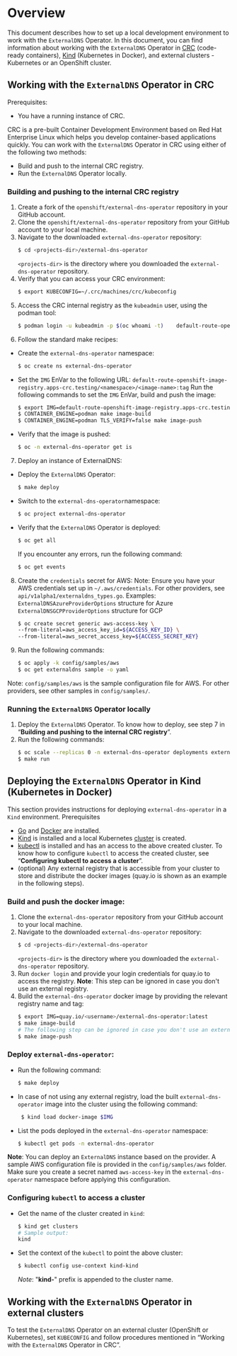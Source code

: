 # Overview

This document describes how to set up a local development environment to work with the `ExternalDNS` Operator.
In this document, you can find information about working with the `ExternalDNS` Operator in [CRC](https://developers.redhat.com/products/cdk/overview) (code-ready containers), [Kind](https://kind.sigs.k8s.io/docs/user/quick-start/) (Kubernetes in Docker), and external clusters - Kubernetes or an OpenShift cluster.
## Working with the `ExternalDNS` Operator in CRC
Prerequisites:
- You have a running instance of CRC.

CRC is a pre-built Container Development Environment based on Red Hat Enterprise Linux which helps you develop container-based applications quickly. You can work with the `ExternalDNS` Operator in CRC using either of the following two methods:
- Build and push to the internal CRC registry.
- Run the `ExternalDNS` Operator locally.

### Building and pushing to the internal CRC registry
1. Create a fork of the `openshift/external-dns-operator` repository in your GitHub account.
2. Clone the `openshift/external-dns-operator` repository from your GitHub account to your local machine.
3. Navigate to the downloaded `external-dns-operator` repository:
    ``` bash
    $ cd <projects-dir>/external-dns-operator
    ```
    `<projects-dir>` is the directory where you downloaded the  `external-dns-operator` repository.
4. Verify that you can access your CRC environment:
    ```bash
    $ export KUBECONFIG=~/.crc/machines/crc/kubeconfig
    ```
5. Access the CRC internal registry as the `kubeadmin` user, using the podman tool:
    ```bash
    $ podman login -u kubeadmin -p $(oc whoami -t)    default-route-openshift-image-registry.apps-crc.testing --tls-verify=false
    ```
6. Follow the standard make recipes:
- Create the `external-dns-operator` namespace:
    ```bash
    $ oc create ns external-dns-operator
    ```
- Set the `IMG` EnVar to the following URL:
`default-route-openshift-image-registry.apps-crc.testing/<namespace>/<image-name>:tag`
    Run the following commands to set the `IMG` EnVar, build and push the image:
    ```bash
    $ export IMG=default-route-openshift-image-registry.apps-crc.testing/external-dns-operator/external-dns-operator:dev
    $ CONTAINER_ENGINE=podman make image-build
    $ CONTAINER_ENGINE=podman TLS_VERIFY=false make image-push
    ```
- Verify that the image is pushed:
    ```bash
    $ oc -n external-dns-operator get is
    ```
7. Deploy an instance of ExternalDNS:
- Deploy the `ExternalDNS` Operator:
    ```bash
    $ make deploy
    ```
- Switch to the `external-dns-operator`namespace:
    ```bash
    $ oc project external-dns-operator
    ```
- Verify that the `ExternalDNS` Operator is deployed:
    ```bash
    $ oc get all
    ```
    If you encounter any errors, run the following command:
    ```bash
    $ oc get events
    ```
8. Create the `credentials` secret for AWS:
Note: Ensure you have your AWS credentials set up in  `~/.aws/credentials`. For other providers, see `api/v1alpha1/externaldns_types.go`.
Examples:
`ExternalDNSAzureProviderOptions` structure for Azure
`ExternalDNSGCPProviderOptions`  structure for GCP
    ```bash
    $ oc create secret generic aws-access-key \
    --from-literal=aws_access_key_id=${ACCESS_KEY_ID} \
    --from-literal=aws_secret_access_key=${ACCESS_SECRET_KEY}
    ```
9.  Run the following commands:
    ```bash
    $ oc apply -k config/samples/aws
    $ oc get externaldns sample -o yaml
    ```
 Note: `config/samples/aws` is the sample configuration file for AWS. For other providers, see other samples in `config/samples/`.


### Running the `ExternalDNS` Operator locally
1. Deploy the `ExternalDNS` Operator. To know how to deploy, see step 7 in “**Building and pushing to the internal CRC registry**”.
2. Run the following commands:
    ```bash
    $ oc scale --replicas 0 -n external-dns-operator deployments external-dns-operator
    $ make run
    ```
## Deploying the `ExternalDNS` Operator in Kind (Kubernetes in Docker)
This section provides instructions for deploying  `external-dns-operator` in a `Kind` environment.
Prerequisites
- [Go](https://golang.org/doc/install#install) and [Docker](https://docs.docker.com/engine/install/) are installed.
- [Kind](https://kind.sigs.k8s.io/docs/user/quick-start/#installation) is installed and a local Kubernetes [cluster](https://kind.sigs.k8s.io/docs/user/quick-start/#creating-a-cluster) is created.
- [kubectl](https://kubernetes.io/docs/tasks/tools/#kubectl) is installed and has an access to the above created cluster. To know how to configure `kubectl` to access the created cluster, see “**Configuring kubectl to access a cluster**”.
- (optional) Any external registry that is accessible from your cluster to store and distribute the docker images (quay.io is shown as an example in the following steps).

### Build and push the docker image:
1. Clone the `external-dns-operator` repository from your GitHub account to your local machine.
2. Navigate to the downloaded `external-dns-operator` repository:
    ``` bash
    $ cd <projects-dir>/external-dns-operator
    ```
    `<projects-dir>` is the directory where you downloaded the  `external-dns-operator` repository.
3. Run `docker login` and provide your login credentials for quay.io to access the registry.
    **Note**: This step can be ignored in case you don't use an external registry.
4. Build the `external-dns-operator` docker image by providing the relevant registry name and tag:
    ```bash
    $ export IMG=quay.io/<username>/external-dns-operator:latest
    $ make image-build
    # The following step can be ignored in case you don't use an external registry.
    $ make image-push
    ```
### Deploy `external-dns-operator`:
- Run the following command:
    ```bash
    $ make deploy
    ```
- In case of not using any external registry, load the built `external-dns-operator` image into the cluster using the following command:
   ```bash
    $ kind load docker-image $IMG
    ```
- List the pods deployed in the `external-dns-operator` namespace:
    ```bash
    $ kubectl get pods -n external-dns-operator
    ```
**Note**: You can deploy an `ExternalDNS` instance based on the provider. A sample AWS configuration file is provided in the `config/samples/aws` folder. Make sure you create a secret named `aws-access-key` in the `external-dns-operator` namespace before applying this configuration.

### Configuring `kubectl` to access a cluster
- Get the name of the cluster created in `kind`:
    ```bash
    $ kind get clusters
    # Sample output:
    kind
    ```
- Set the context of the `kubectl` to point the above cluster:
    ```bash
    $ kubectl config use-context kind-kind
    ```
    *Note*: "**kind-**" prefix is appended to the cluster name.

## Working with the `ExternalDNS` Operator in external clusters
To test the `ExternalDNS` Operator on an external cluster (OpenShift or Kubernetes), set `KUBECONFIG` and follow procedures mentioned in “Working with the `ExternalDNS` Operator in CRC”.
